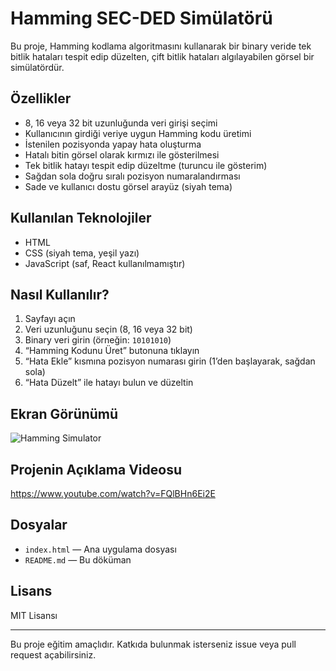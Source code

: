 # Hamming SEC-DED Simülatörü

Bu proje, Hamming kodlama algoritmasını kullanarak bir binary veride tek bitlik hataları tespit edip düzelten, çift bitlik hataları algılayabilen görsel bir simülatördür.

## Özellikler

- 8, 16 veya 32 bit uzunluğunda veri girişi seçimi
- Kullanıcının girdiği veriye uygun Hamming kodu üretimi
- İstenilen pozisyonda yapay hata oluşturma
- Hatalı bitin görsel olarak kırmızı ile gösterilmesi
- Tek bitlik hatayı tespit edip düzeltme (turuncu ile gösterim)
- Sağdan sola doğru sıralı pozisyon numaralandırması
- Sade ve kullanıcı dostu görsel arayüz (siyah tema)

##  Kullanılan Teknolojiler

- HTML
- CSS (siyah tema, yeşil yazı)
- JavaScript (saf, React kullanılmamıştır)

## Nasıl Kullanılır?

1. Sayfayı açın
2. Veri uzunluğunu seçin (8, 16 veya 32 bit)
3. Binary veri girin (örneğin: `10101010`)
4. “Hamming Kodunu Üret” butonuna tıklayın
5. “Hata Ekle” kısmına pozisyon numarası girin (1’den başlayarak, sağdan sola)
6. “Hata Düzelt” ile hatayı bulun ve düzeltin

##  Ekran Görünümü

![Hamming Simulator](https://github.com/user-attachments/assets/f2837e5b-e8f6-4b9f-94a3-9e7d7a3963d1)


## Projenin Açıklama Videosu
https://www.youtube.com/watch?v=FQlBHn6Ei2E

## Dosyalar

- `index.html` — Ana uygulama dosyası
- `README.md` — Bu döküman

## Lisans

MIT Lisansı

---

Bu proje eğitim amaçlıdır. Katkıda bulunmak isterseniz issue veya pull request açabilirsiniz.
